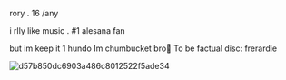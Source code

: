   rory . 16 /any
  
  i rlly like music . #1 alesana fan
 
  but im keep it 1 hundo Im chumbucket bro💜 To be factual
  disc: frerardie
 
															
                                              


![d57b850dc6903a486c8012522f5ade34](https://github.com/valraes/valraes/assets/163700085/04d4323e-8218-4d07-9e62-107f804db043)
